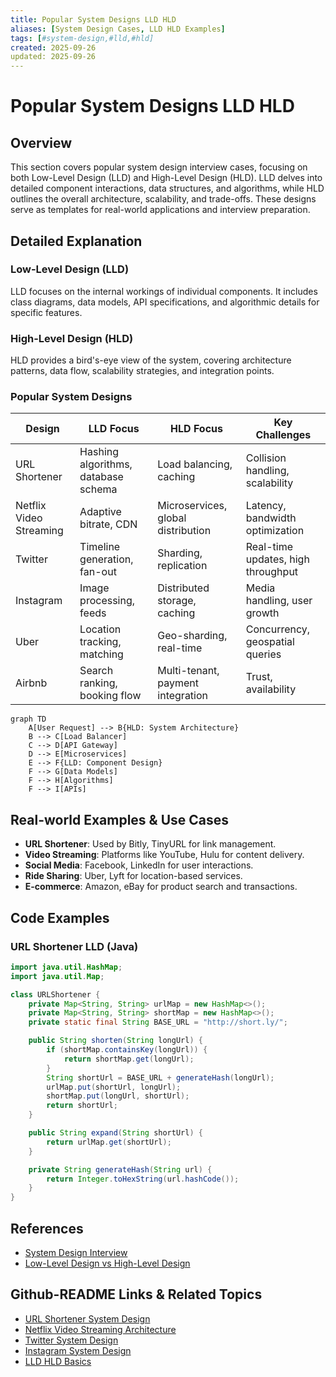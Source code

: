 ```yaml
---
title: Popular System Designs LLD HLD
aliases: [System Design Cases, LLD HLD Examples]
tags: [#system-design,#lld,#hld]
created: 2025-09-26
updated: 2025-09-26
---
```


# Popular System Designs LLD HLD

## Overview

This section covers popular system design interview cases, focusing on both Low-Level Design (LLD) and High-Level Design (HLD). LLD delves into detailed component interactions, data structures, and algorithms, while HLD outlines the overall architecture, scalability, and trade-offs. These designs serve as templates for real-world applications and interview preparation.

## Detailed Explanation

### Low-Level Design (LLD)
LLD focuses on the internal workings of individual components. It includes class diagrams, data models, API specifications, and algorithmic details for specific features.

### High-Level Design (HLD)
HLD provides a bird's-eye view of the system, covering architecture patterns, data flow, scalability strategies, and integration points.

### Popular System Designs

| Design | LLD Focus | HLD Focus | Key Challenges |
|--------|-----------|-----------|----------------|
| URL Shortener | Hashing algorithms, database schema | Load balancing, caching | Collision handling, scalability |
| Netflix Video Streaming | Adaptive bitrate, CDN | Microservices, global distribution | Latency, bandwidth optimization |
| Twitter | Timeline generation, fan-out | Sharding, replication | Real-time updates, high throughput |
| Instagram | Image processing, feeds | Distributed storage, caching | Media handling, user growth |
| Uber | Location tracking, matching | Geo-sharding, real-time | Concurrency, geospatial queries |
| Airbnb | Search ranking, booking flow | Multi-tenant, payment integration | Trust, availability |

```mermaid
graph TD
    A[User Request] --> B{HLD: System Architecture}
    B --> C[Load Balancer]
    C --> D[API Gateway]
    D --> E[Microservices]
    E --> F{LLD: Component Design}
    F --> G[Data Models]
    F --> H[Algorithms]
    F --> I[APIs]
```

## Real-world Examples & Use Cases

- **URL Shortener**: Used by Bitly, TinyURL for link management.
- **Video Streaming**: Platforms like YouTube, Hulu for content delivery.
- **Social Media**: Facebook, LinkedIn for user interactions.
- **Ride Sharing**: Uber, Lyft for location-based services.
- **E-commerce**: Amazon, eBay for product search and transactions.

## Code Examples

### URL Shortener LLD (Java)
```java
import java.util.HashMap;
import java.util.Map;

class URLShortener {
    private Map<String, String> urlMap = new HashMap<>();
    private Map<String, String> shortMap = new HashMap<>();
    private static final String BASE_URL = "http://short.ly/";

    public String shorten(String longUrl) {
        if (shortMap.containsKey(longUrl)) {
            return shortMap.get(longUrl);
        }
        String shortUrl = BASE_URL + generateHash(longUrl);
        urlMap.put(shortUrl, longUrl);
        shortMap.put(longUrl, shortUrl);
        return shortUrl;
    }

    public String expand(String shortUrl) {
        return urlMap.get(shortUrl);
    }

    private String generateHash(String url) {
        return Integer.toHexString(url.hashCode());
    }
}
```

## References

- [System Design Interview](https://github.com/donnemartin/system-design-primer)
- [Low-Level Design vs High-Level Design](https://www.geeksforgeeks.org/difference-between-high-level-design-and-low-level-design/)

## Github-README Links & Related Topics

- [URL Shortener System Design](../../system-design/url-shortener-system-design/)
- [Netflix Video Streaming Architecture](../../system-design/netflix-video-streaming-architecture/)
- [Twitter System Design](../../twitter-system-design/)
- [Instagram System Design](../../instagram-system-design/)
- [LLD HLD Basics](../lld-hld-basics/)